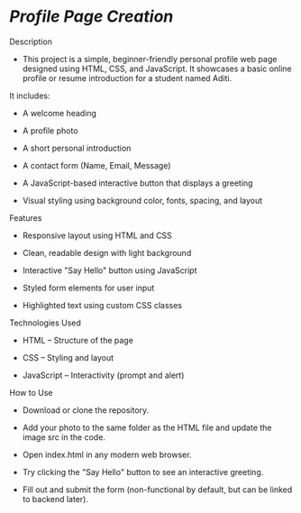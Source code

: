 # ${{} Profile\ Page\ Creation\ }$

Description
- This project is a simple, beginner-friendly personal profile web page designed using HTML, CSS, and JavaScript. It showcases a basic online profile or resume introduction for a student named Aditi.

It includes:

- A welcome heading

- A profile photo

- A short personal introduction

- A contact form (Name, Email, Message)

- A JavaScript-based interactive button that displays a greeting

- Visual styling using background color, fonts, spacing, and layout

Features

- Responsive layout using HTML and CSS

- Clean, readable design with light background

- Interactive "Say Hello" button using JavaScript

- Styled form elements for user input

- Highlighted text using custom CSS classes

 Technologies Used
 
- HTML – Structure of the page

- CSS – Styling and layout

- JavaScript – Interactivity (prompt and alert)

How to Use

- Download or clone the repository.

- Add your photo to the same folder as the HTML file and update the image src in the code.

- Open index.html in any modern web browser.

- Try clicking the "Say Hello" button to see an interactive greeting.

- Fill out and submit the form (non-functional by default, but can be linked to backend later).

